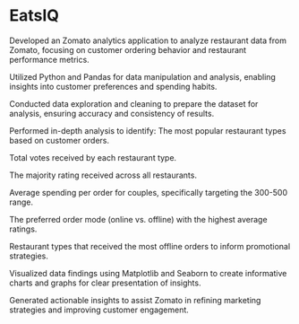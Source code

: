 # EatsIQ
Developed an Zomato analytics application to analyze restaurant data from Zomato, focusing on customer ordering behavior and restaurant performance metrics. 

Utilized Python and Pandas for data manipulation and analysis, enabling insights into customer preferences and spending habits. 

Conducted data exploration and cleaning to prepare the dataset for analysis, ensuring accuracy and consistency of results.

Performed in-depth analysis to identify:
The most popular restaurant types based on customer orders.

Total votes received by each restaurant type.

The majority rating received across all restaurants.

Average spending per order for couples, specifically targeting the 300-500 range.

The preferred order mode (online vs. offline) with the highest average ratings.

Restaurant types that received the most offline orders to inform promotional strategies.


Visualized data findings using Matplotlib and Seaborn to create informative charts and graphs for clear presentation of insights.

Generated actionable insights to assist Zomato in refining marketing strategies and improving customer engagement.
